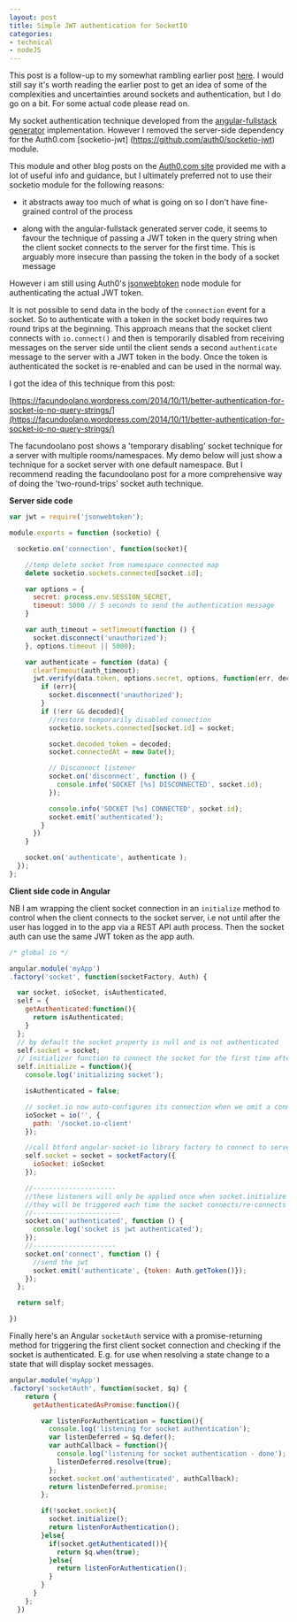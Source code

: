 ```yaml
---
layout: post
title: Simple JWT authentication for SocketIO
categories:
- technical
- nodeJS
---
```


This post is a follow-up to my somewhat rambling earlier post [here](/technical/nodejs/Understanding-JWT-authentication-with-SocketIO). I would still say it's worth reading the earlier post to get an idea of some of the complexities and uncertainties around sockets and authentication, but I do go on a  bit. For some actual code please read on.

My socket authentication technique developed from the [angular-fullstack generator](https://github.com/DaftMonk/generator-angular-fullstack) implementation. However I removed the server-side dependency for the Auth0.com [socketio-jwt] (https://github.com/auth0/socketio-jwt) module.

This module and other blog posts on the [Auth0.com site](https://auth0.com/) provided me with a lot of useful info and guidance, but I ultimately preferred not to use their socketio module for the following reasons:

 * it abstracts away too much of what is going on so I don't have fine-grained control of the process

 * along with the angular-fullstack generated server code, it seems to favour the technique of passing a JWT token in the query string when the client socket connects to the server for the first time. This is arguably more insecure than passing the token in the body of a socket message

However i am still using Auth0's [jsonwebtoken](https://github.com/auth0/node-jsonwebtoken) node module for authenticating the actual JWT token.

It is not possible to send data in the body of the `connection` event for a socket. So to authenticate with a token in the socket body requires two round trips at the beginning. This approach means that the socket client connects with `io.connect()` and then is temporarily disabled from receiving messages on the server side until the client sends a second `authenticate`  message to the server with a JWT token in the body. Once the token is authenticated the socket is re-enabled and can be used in the normal way.

I got the idea of this technique from this post:

[https://facundoolano.wordpress.com/2014/10/11/better-authentication-for-socket-io-no-query-strings/](https://facundoolano.wordpress.com/2014/10/11/better-authentication-for-socket-io-no-query-strings/)

The facundoolano post shows a 'temporary disabling' socket technique for a server with multiple rooms/namespaces. My demo below will just show a technique for a socket server with one default namespace. But I recommend reading the facundoolano post for a more comprehensive way of doing the 'two-round-trips' socket auth technique.

**Server side code**

```javascript
var jwt = require('jsonwebtoken');

module.exports = function (socketio) {

  socketio.on('connection', function(socket){

    //temp delete socket from namespace connected map
    delete socketio.sockets.connected[socket.id];

    var options = {
      secret: process.env.SESSION_SECRET,
      timeout: 5000 // 5 seconds to send the authentication message
    }

    var auth_timeout = setTimeout(function () {
      socket.disconnect('unauthorized');
    }, options.timeout || 5000);

    var authenticate = function (data) {
      clearTimeout(auth_timeout);
      jwt.verify(data.token, options.secret, options, function(err, decoded) {
        if (err){
          socket.disconnect('unauthorized');
        }
        if (!err && decoded){
          //restore temporarily disabled connection
          socketio.sockets.connected[socket.id] = socket;

          socket.decoded_token = decoded;
          socket.connectedAt = new Date();

          // Disconnect listener
          socket.on('disconnect', function () {
            console.info('SOCKET [%s] DISCONNECTED', socket.id);
          });

          console.info('SOCKET [%s] CONNECTED', socket.id);
          socket.emit('authenticated');
        }
      })
    }

    socket.on('authenticate', authenticate );
  });
};
```

**Client side code in Angular**

NB I am wrapping the client socket connection in an `initialize` method to control when the client connects to the socket server, i.e not until after the user has logged in to the app via a REST API auth process. Then the socket auth can use the same JWT token as the app auth.

```javascript
/* global io */

angular.module('myApp')
.factory('socket', function(socketFactory, Auth) {

  var socket, ioSocket, isAuthenticated,
  self = {
    getAuthenticated:function(){
      return isAuthenticated;
    }
  };
  // by default the socket property is null and is not authenticated
  self.socket = socket;
  // initializer function to connect the socket for the first time after logging in to the app
  self.initialize = function(){
    console.log('initializing socket');

    isAuthenticated = false;

    // socket.io now auto-configures its connection when we omit a connection url
    ioSocket = io('', {
      path: '/socket.io-client'
    });

    //call btford angular-socket-io library factory to connect to server at this point
    self.socket = socket = socketFactory({
      ioSocket: ioSocket
    });

    //---------------------
    //these listeners will only be applied once when socket.initialize is called
    //they will be triggered each time the socket connects/re-connects (e.g. when logging out and logging in again)
    //----------------------
    socket.on('authenticated', function () {
      console.log('socket is jwt authenticated');
    });
    //---------------------
    socket.on('connect', function () {
      //send the jwt
      socket.emit('authenticate', {token: Auth.getToken()});
    });
  };

  return self;

})
```

Finally here's an Angular `socketAuth` service with a promise-returning method for triggering the first client socket connection and checking if the socket is authenticated. E.g. for use when resolving a state change to a state that will display socket messages.

```javascript
angular.module('myApp')
.factory('socketAuth', function(socket, $q) {
    return {
      getAuthenticatedAsPromise:function(){

        var listenForAuthentication = function(){
          console.log('listening for socket authentication');
          var listenDeferred = $q.defer();
          var authCallback = function(){
            console.log('listening for socket authentication - done');
            listenDeferred.resolve(true);
          };
          socket.socket.on('authenticated', authCallback);
          return listenDeferred.promise;
        };

        if(!socket.socket){
          socket.initialize();
          return listenForAuthentication();
        }else{
          if(socket.getAuthenticated()){
            return $q.when(true);
          }else{
            return listenForAuthentication();
          }
        }
      }
    };
  })
```
